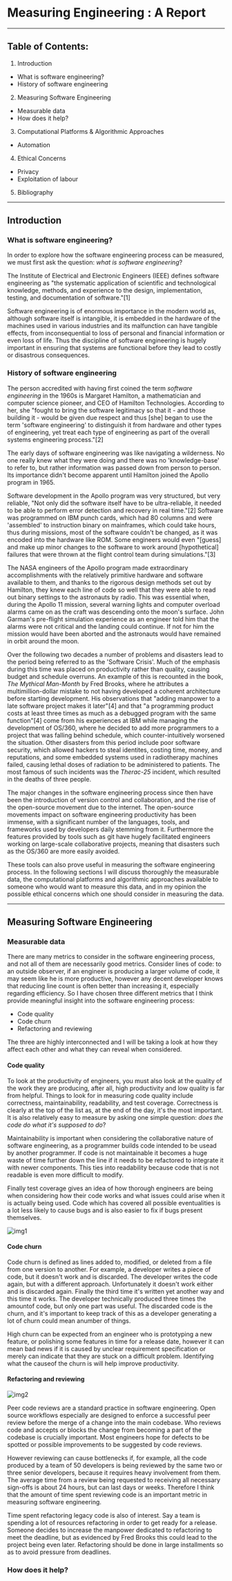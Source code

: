 # Measuring Engineering : A Report
___

## Table of Contents:

1. Introduction
- What is software engineering?
- History of software engineering

2. Measuring Software Engineering
- Measurable data
- How does it help?

3. Computational Platforms & Algorithmic Approaches
- Automation

4. Ethical Concerns
- Privacy
- Exploitation of labour

5. Bibliography

___

## Introduction

### What is software engineering?

In order to explore how the software engineering process can be measured, we must first ask the question: *what is software engineering*?

The Institute of Electrical and Electronic Engineers (IEEE) defines software engineering as "the systematic application of scientific and technological knowledge, methods, and experience to the design, implementation, testing, and documentation of software."[1]

Software engineering is of enormous importance in the modern world as, although software itself is intangible, it is embedded in the hardware of the machines used in various industries and its malfunction can have tangible effects, from inconsequential to loss of personal and financial information or even loss of life. Thus the discipline of software engineering is hugely important in ensuring that systems are functional before they lead to costly or disastrous consequences.

### History of software engineering

The person accredited with having first coined the term *software engineering* in the 1960s is Margaret Hamilton, a mathematician and computer science pioneer, and CEO of Hamilton Technologies. According to her, she "fought to bring the software legitimacy so that it - and those building it - would be given due respect and thus [she] began to use the term 'software engineering' to distinguish it from hardware and other types of engineering, yet treat each type of engineering as part of the overall systems engineering process."[2]

The early days of software engineering was like navigating a wilderness. No one really knew what they were doing and there was no 'knowledge-base' to refer to, but rather information was passed down from person to person. Its importance didn't become apparent until Hamilton joined the Apollo program in 1965.

Software development in the Apollo program was very structured, but very reliable, "Not only did the software itself have to be ultra-reliable, it needed to be able to perform error detection and recovery in real time."[2] Software was programmed on IBM punch cards, which had 80 columns and were 'assembled' to instruction binary on mainframes, which could take hours, thus during missions, most of the software couldn't be changed, as it was encoded into the hardware like ROM. Some engineers would even "[guess] and make up minor changes to the software to work around [hypothetical] failures that were thrown at the flight control team during simulations."[3]

The NASA engineers of the Apollo program made extraordinary accomplishments with the relatively primitive hardware and software available to them, and thanks to the rigorous design methods set out by Hamilton, they knew each line of code so well that they were able to read out binary settings to the astronauts by radio. This was essential when, during the Apollo 11 mission, several warning lights and computer overload alarms came on as the craft was descending onto the moon's surface. John Garman's pre-flight simulation experience as an engineer told him that the alarms were not critical and the landing could continue. If not for him the mission would have been aborted and the astronauts would have remained in orbit around the moon.

Over the following two decades a number of problems and disasters lead to the period being referred to as the 'Software Crisis'. Much of the emphasis during this time was placed on productivity rather than quality, causing budget and schedule overruns. An example of this is recounted in the book, *The Mythical Man-Month* by Fred Brooks, where he attributes a multimillion-dollar mistake to not having developed a coherent architecture before starting development. His observations that "adding manpower to a late software project makes it later"[4] and that "a programming product costs at least three times as much as a debugged program with the same function"[4] come from his experiences at IBM while managing the development of OS/360, where he decided to add more programmers to a project that was falling behind schedule, which counter-intuitively worsened the situation. Other disasters from this period include poor software security, which allowed hackers to steal identites, costing time, money, and reputations, and some embedded systems used in radiotherapy machines failed, causing lethal doses of radiation to be administered to patients. The most famous of such incidents was the *Therac-25* incident, which resulted in the deaths of three people.

The major changes in the software engineering process since then have been the introduction of version control and collaboration, and the rise of the open-source movement due to the internet. The open-source movements impact on software engineering productivity has been immense, with a significant number of the languages, tools, and frameworks used by developers daily stemming from it. Furthermore the features provided by tools such as git have hugely facilitated engineers working on large-scale collaborative projects, meaning that disasters such as the OS/360 are more easily avoided.

These tools can also prove useful in measuring the software engineering process. In the following sections I will discuss thoroughly the measurable data, the computational platforms and algorithmic approaches available to someone who would want to measure this data, and in my opinion the possible ethical concerns which one should consider in measuring the data.

___

## Measuring Software Engineering

### Measurable data

There are many metrics to consider in the software engineering process, and not all of them are necessarily good metrics. Consider lines of code: to an outside observer, if an engineer is producing a larger volume of code, it may seem like he is more productive, however any decent developer knows that reducing line count is often better than increasing it, especially regarding efficiency. So I have chosen three different metrics that I think provide meaningful insight into the software engineering process:

- Code quality
- Code churn
- Refactoring and reviewing

The three are highly interconnected and I will be taking a look at how they affect each other and what they can reveal when considered.

#### Code quality

To look at the productivity of engineers, you must also look at the quality of the work they are producing, after all, high productivity and low quality is far from helpful. Things to look for in measuring code quality include correctness, maintainability, readability, and test coverage. Correctness is clearly at the top of the list as, at the end of the day, it's the most important. It is also relatively easy to measure by asking one simple question: *does the code do what it's supposed to do*?

Maintainability is important when considering the collaborative nature of software engineering, as a programmer builds code intended to be usead by another programmer. If code is not maintainable it becomes a huge waste of time further down the line if it needs to be refactored to integrate it with newer components. This ties into readability because code that is not readable is even more difficult to modify.

Finally test coverage gives an idea of how thorough engineers are being when considering how their code works and what issues could arise when it is actually being used. Code which has covered all possible eventualities is a lot less likely to cause bugs and is also easier to fix if bugs present themselves.

![img1](https://i0.wp.com/blog.gitprime.com/wp-content/uploads/2017/07/slide-8alt.png?resize=996%2C1024&ssl=1)

#### Code churn

Code churn is defined as lines added to, modified, or deleted from a file from one version to another. For example, a developer writes a piece of code, but it doesn't work and is discarded. The developer writes the code again, but with a different approach. Unfortunately it doesn't work either and is discarded again. Finally the third time it's written yet another way and this time it works. The developer technically produced three times the amountof code, but only one part was useful. The discarded code is the churn, and it's important to keep track of this as a developer generating a lot of churn could mean anumber of things.

High churn can be expected from an engineer who is prototyping a new feature, or polishing some features in time for a release date, however it can mean bad news if it is caused by unclear requirement specification or merely can indicate that they are stuck on a difficult problem. Identifying what the causeof the churn is will help improve productivity.

#### Refactoring and reviewing

![img2](https://docs.microsoft.com/en-us/azure/devops/learn/_img/code-reviews-ranked-reasons.png)

Peer code reviews are a standard practice in software engineering. Open source workflows especially are designed to enforce a successful peer review before the merge of a change into the main codebase. Who reviews code and accepts or blocks the change from becoming a part of the codebase is crucially important. Most engineers hope for defects to be spotted or possible improvements to be suggested by code reviews.

However reviewing can cause bottlenecks if, for example, all the code produced by a team of 50 developers is being reviewed by the same two or three senior developers, because it requires heavy involvement from them. The average time from a review being requested to receiving all necessary sign-offs is about 24 hours, but can last days or weeks. Therefore I think that the amount of time spent reviewing code is an important metric in measuring software engineering.

Time spent refactoring legacy code is also of interest. Say a team is spending a lot of resources refactoring in order to get ready for a release. Someone decides to increase the manpower dedicated to refactoring to meet the deadline, but as evidenced by Fred Brooks this could lead to the project being even later. Refactoring should be done in large installments so as to avoid pressure from deadlines.

### How does it help?



